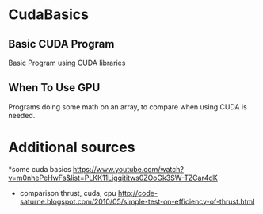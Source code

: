 # CudaBasics

## Basic CUDA Program

Basic Program using CUDA libraries


## When To Use GPU

Programs doing some math on an array, to compare when using CUDA is needed.


# Additional sources

*some cuda basics
	https://www.youtube.com/watch?v=m0nhePeHwFs&list=PLKK11Ligqititws0ZOoGk3SW-TZCar4dK


* comparison thrust, cuda, cpu
	http://code-saturne.blogspot.com/2010/05/simple-test-on-efficiency-of-thrust.html